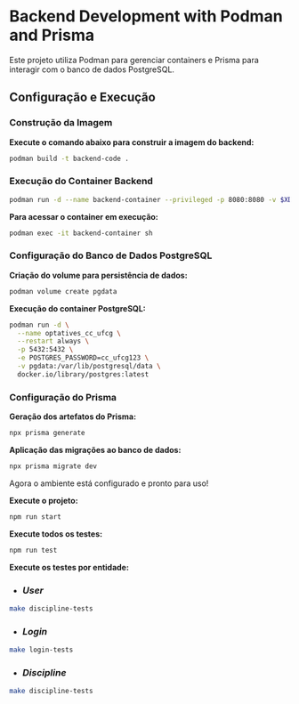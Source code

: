 # Backend Development with Podman and Prisma

Este projeto utiliza Podman para gerenciar containers e Prisma para interagir com o banco de dados PostgreSQL.

## Configuração e Execução

### Construção da Imagem

**Execute o comando abaixo para construir a imagem do backend:**

```sh
podman build -t backend-code .
```

### Execução do Container Backend

```sh
podman run -d --name backend-container --privileged -p 8080:8080 -v $XDG_RUNTIME_DIR/podman/podman.sock:/run/podman/podman.sock backend-code
```

**Para acessar o container em execução:**

```sh
podman exec -it backend-container sh
```

### Configuração do Banco de Dados PostgreSQL

**Criação do volume para persistência de dados:**

```sh
podman volume create pgdata
```

**Execução do container PostgreSQL:**

```sh
podman run -d \
  --name optatives_cc_ufcg \
  --restart always \
  -p 5432:5432 \
  -e POSTGRES_PASSWORD=cc_ufcg123 \
  -v pgdata:/var/lib/postgresql/data \
  docker.io/library/postgres:latest
```

### Configuração do Prisma

**Geração dos artefatos do Prisma:**

```sh
npx prisma generate
```

**Aplicação das migrações ao banco de dados:**

```sh
npx prisma migrate dev
```

Agora o ambiente está configurado e pronto para uso!

**Execute o projeto:**

```sh
npm run start
```

**Execute todos os testes:**

```sh
npm run test
```

**Execute os testes por entidade:**

- ### *User*
```sh
make discipline-tests 
```
- ### *Login*
```sh
make login-tests
```
- ### *Discipline*
```sh
make discipline-tests
```

